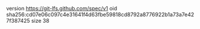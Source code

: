 version https://git-lfs.github.com/spec/v1
oid sha256:cd07e06c097c4e31641f4d63fbe59818cd8792a8776922b1a73a7e427f387425
size 38
